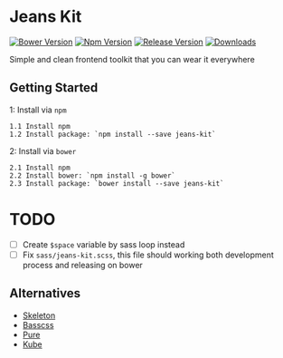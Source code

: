 # Jeans Kit
[![Bower Version](https://img.shields.io/bower/v/jeans-kit.svg)](https://bower.io/search/?q=jeans-kit) [![Npm Version](https://img.shields.io/npm/v/jeans-kit.svg)](https://www.npmjs.com/package/jeans-kit) [![Release Version](https://img.shields.io/github/release/jojoee/jeans-kit.svg)](https://github.com/jojoee/jeans-kit/releases) [![Downloads](https://img.shields.io/npm/dt/jeans-kit.svg)](https://github.com/jojoee/jeans-kit/archive/master.zip)

Simple and clean frontend toolkit that you can wear it everywhere

## Getting Started
1: Install via `npm`
```
1.1 Install npm
1.2 Install package: `npm install --save jeans-kit`
```
2: Install via `bower`
```
2.1 Install npm
2.2 Install bower: `npm install -g bower`
2.3 Install package: `bower install --save jeans-kit`
```

# TODO
- [ ] Create `$space` variable by sass loop instead
- [ ] Fix `sass/jeans-kit.scss`, this file should working both development process and releasing on bower

## Alternatives
- [Skeleton](http://getskeleton.com/)
- [Basscss](http://www.basscss.com/)
- [Pure](https://github.com/yahoo/pure/)
- [Kube](https://github.com/imperavi/kube)

